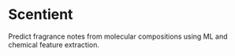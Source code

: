 # Scentient
Predict fragrance notes from molecular compositions using ML and chemical feature extraction.
